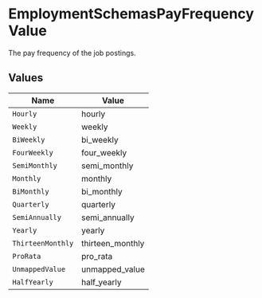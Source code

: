 # EmploymentSchemasPayFrequencyValue

The pay frequency of the job postings.


## Values

| Name              | Value             |
| ----------------- | ----------------- |
| `Hourly`          | hourly            |
| `Weekly`          | weekly            |
| `BiWeekly`        | bi_weekly         |
| `FourWeekly`      | four_weekly       |
| `SemiMonthly`     | semi_monthly      |
| `Monthly`         | monthly           |
| `BiMonthly`       | bi_monthly        |
| `Quarterly`       | quarterly         |
| `SemiAnnually`    | semi_annually     |
| `Yearly`          | yearly            |
| `ThirteenMonthly` | thirteen_monthly  |
| `ProRata`         | pro_rata          |
| `UnmappedValue`   | unmapped_value    |
| `HalfYearly`      | half_yearly       |